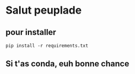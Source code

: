 # Salut peuplade 
## pour installer 
```
pip install -r requirements.txt
```

## Si t'as conda, euh bonne chance
